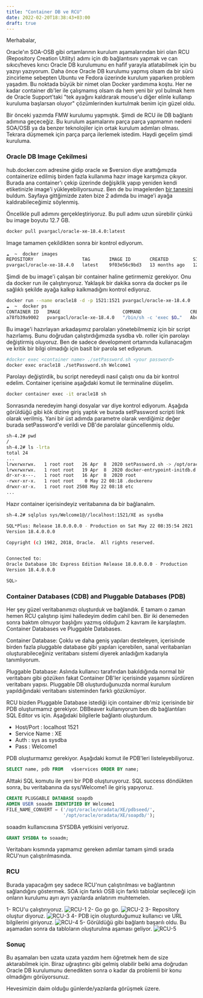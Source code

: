 ```yaml
---
title: "Container DB ve RCU"
date: 2022-02-20T18:38:43+03:00
draft: true
---
```

Merhabalar,

Oracle'ın SOA-OSB gibi ortamlarının kurulum aşamalarından biri olan RCU (Repository Creation Utility) adımı için db bağlantısını yapmak ve can sıkıcı/heves kırıcı Oracle DB kurulumunu en hafif yarayla atlatabilmek için bu yazıyı yazıyorum. Daha önce Oracle DB kurulumu yapmış olsam da bir sürü zincirleme sebepten Ubuntu ve Fedora üzerinde kurulum yaparken problem yaşadım. Bu noktada büyük bir nimet olan Docker yardımıma koştu. Her ne kadar container db'ler ile çalışmamış olsam da hem yeni bir yol bulmak hem de Oracle Support'taki "tek ayağını kaldırarak mouse'u diğer elinle kullanıp kuruluma başlarsan oluyor" çözümlerinden kurtulmak benim için güzel oldu. 

Bir önceki yazımda FMW kurulumu yapmıştık. Şimdi de RCU ile DB bağlantı adımına geçeceğiz. Bu kurulum aşamalarını parça parça yapmamın nedeni SOA/OSB ya da benzer teknolojiler için ortak kurulum adımları olması. Tekrara düşmemek için parça parça ilerlemek istedim. Haydi geçelim şimdi kuruluma.

### Oracle DB Image Çekilmesi
hub.docker.com adresine gidip oracle xe $version diye arattığımızda containerize edilmiş birden fazla kullanıma hazır image karşımıza çıkıyor. Burada ana container'ı çekip üzerinde değişiklik yapıp yeniden kendi etiketinizle image'i yükleyebiliyorsunuz. Ben de bu imagelerden [bir tanesini](https://hub.docker.com/r/pvargacl/oracle-xe-18.4.0) buldum. Sayfaya gittğimizde zaten bize 2 adımda bu image'i ayağa kaldırabileceğimiz söylenmiş.

Öncelikle pull adımını gerçekleştiriyoruz.  Bu pull adımı uzun sürebilir çünkü bu image boyutu 12.7 GB.
```bash
docker pull pvargacl/oracle-xe-18.4.0:latest
```
Image tamamen çekildikten sonra bir kontrol ediyorum.
```bash
☁  ~  docker images                               
REPOSITORY                  TAG       IMAGE ID       CREATED         SIZE
pvargacl/oracle-xe-18.4.0   latest    9f03e56c9bd3   13 months ago   12.7GB
```
Şimdi de bu image'i çalışan bir container haline getirmemiz gerekiyor. Onu da docker run ile çalıştırıyoruz. Yaklaşık bir dakika sonra da docker ps ile sağlıklı şekilde ayağa kalkıp kalkmadığını kontrol ediyoruz.
```bash
docker run --name oracle18 -d -p 1521:1521 pvargacl/oracle-xe-18.4.0
☁  ~  docker ps
CONTAINER ID   IMAGE                       COMMAND                  CREATED              STATUS                        PORTS                                                 NAMES
a78fb39a9002   pvargacl/oracle-xe-18.4.0   "/bin/sh -c 'exec $O…"   About a minute ago   Up About a minute (healthy)   0.0.0.0:1521->1521/tcp, :::1521->1521/tcp, 5500/tcp   oracle18
```
Bu image'i hazırlayan arkadaşımız parolaları yönetebilmemiz için bir script hazırlamış. Bunu doğrudan çalıştırdığımızda sysdba vb. roller için parolayı değiştirmiş oluyoruz. Ben de sadece development ortamında kullanacağım ve kritik bir bilgi olmadığı için basit bir parola set ediyorum.
```bash
#docker exec <container name> ./setPassword.sh <your password>
docker exec oracle18 ./setPassword.sh Welcome1
```
Parolayı değiştirdik, bu script neredeydi nasıl çalıştı onu da bir kontrol edelim. Container içerisine aşağıdaki komut ile terminaline düşelim.
```bash
docker container exec -it oracle18 sh
```
Sonrasında neredeyim hangi dosyalar var diye kontrol ediyorum. Aşağıda görüldüğü gibi kök dizine giriş yaptık ve burada setPassword scripti link olarak verilmiş. Yani bir üst adımda parametre olarak verdiğimiz değer burada setPassword'e verildi ve DB'de parolalar güncellenmiş oldu.
```bash
sh-4.2# pwd
/
sh-4.2# ls -lrta
total 24
...
lrwxrwxrwx.   1 root root   26 Apr  8  2020 setPassword.sh -> /opt/oracle/setPassword.sh
lrwxrwxrwx.   1 root root   19 Apr  8  2020 docker-entrypoint-initdb.d -> /opt/oracle/scripts
dr-xr-x---.   1 root root   16 Apr  8  2020 root
-rwxr-xr-x.   1 root root    0 May 22 08:18 .dockerenv
drwxr-xr-x.   1 root root 2508 May 22 08:18 etc
...
```
Hazır container içerisindeyiz veritabanına da bir bağlanalım.
```bash
sh-4.2# sqlplus sys/Welcome1@//localhost:1521/XE as sysdba

SQL*Plus: Release 18.0.0.0.0 - Production on Sat May 22 08:35:54 2021
Version 18.4.0.0.0

Copyright (c) 1982, 2018, Oracle.  All rights reserved.


Connected to:
Oracle Database 18c Express Edition Release 18.0.0.0.0 - Production
Version 18.4.0.0.0

SQL>
```
### Container Databases (CDB) and Pluggable Databases (PDB)
Her şey güzel veritabanımızı oluşturduk ve bağlandık. E tamam o zaman hemen RCU çalıştırıp işimi halledeyim dedim cahil ben. Bir iki denemeden sonra baktım olmuyor başlığını yazmış olduğum 2 kavram ile karşılaştım. Container Databases ve Pluggable Databases.

Container Database: Çoklu ve daha geniş yapıları desteleyen, içerisinde birden fazla pluggable database gibi yapıları içerebilen, sanal veritabanları oluşturabileceğiniz veritabanı sistemi diyerek anladığım kadarıyla tanımlıyorum.

Pluggable Database: Aslında kullanıcı tarafından bakıldığında normal bir veritabanı gibi gözüken fakat Container DB'ler içerisinde yaşamını sürdüren veritabanı yapısı. Pluggable DB oluşturduğunuzda normal kurulum yapıldığındaki veritabanı sisteminden farklı gözükmüyor. 

RCU bizden Pluggable Database istediği için container db'miz içerisinde bir PDB oluşturmamız gerekiyor. DBBeaver kullanıyorum ben db bağlantıları SQL Editor vs için. Aşağıdaki bilgilerle bağlantı oluşturdum.

- Host/Port : localhost 1521
- Service Name : XE
- Auth : sys as sysdba 
- Pass : Welcome1

PDB oluşturmamız gerekiyor. Aşağıdaki komut ile PDB'leri listeleyebiliyoruz.
```SQL
SELECT name, pdb FROM   v$services ORDER BY name;
```
Alttaki SQL komutu ile yeni bir PDB oluşturuyoruz. SQL success döndükten sonra, bu veritabanına da sys/Welcome1 ile giriş yapıyoruz.
```SQL
CREATE PLUGGABLE DATABASE soapdb
ADMIN USER soaadm IDENTIFIED BY Welcome1
FILE_NAME_CONVERT = ('/opt/oracle/oradata/XE/pdbseed/', 
                     '/opt/oracle/oradata/XE/soapdb/');
```
soaadm kullanıcısına SYSDBA yetkisini veriyoruz.

```SQL
GRANT SYSDBA to soaadm;
```
Veritabanı kısmında yapmamız gereken adımlar tamam şimdi sırada RCU'nun çalıştırılmasında.

### RCU
Burada yapacağım şey sadece RCU'nun çalıştırılması ve bağlantının sağlandığını göstermek. SOA için farklı OSB için farklı tablolar seçileceği için onların kurulumu ayrı ayrı yazılarda anlatırım muhtemelen.

1- RCU'u çalıştırıyoruz.
![RCU-1](/014-rcu-1.png)
2- Go go go.
![RCU-2](/014-rcu-2.png)
3- Repository oluştur diyoruz.
![RCU-3](/014-rcu-3.png)
4- PDB için oluşturduğumuz kullanıcı ve URL bilgilerini giriyoruz.
![RCU-4](/014-rcu-4.png)
5- Görüldüğü gibi bağlantı başarılı oldu. Bu aşamadan sonra da tabloların oluşturulma aşaması geliyor.
![RCU-5](/014-rcu-5.png)

### Sonuç
Bu aşamaları ben uzata uzata yazdım hem öğretmek hem de size aktarabilmek için. Biraz uğraştırıcı gibi gelmiş olabilir belki ama doğrudan Oracle DB kurulumunu denedikten sonra o kadar da problemli bir konu olmadığını görüyorsunuz.

Hevesimizin daim olduğu günlerde/yazılarda görüşmek üzere.

